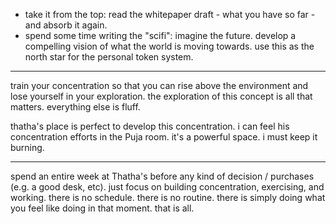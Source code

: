 - take it from the top: read the whitepaper draft - what you have so far - and absorb it again.
- spend some time writing the "scifi": imagine the future. develop a compelling vision of what the world is moving towards. use this as the north star for the personal token system.

---

train your concentration so that you can rise above the environment and lose yourself in your exploration. the exploration of this concept is all that matters. everything else is fluff.

thatha's place is perfect to develop this concentration. i can feel his concentration efforts in the Puja room. it's a powerful space. i must keep it burning.

---

spend an entire week at Thatha's before any kind of decision / purchases (e.g. a good desk, etc). just focus on building concentration, exercising, and working. there is no schedule. there is no routine. there is simply doing what you feel like doing in that moment. that is all.